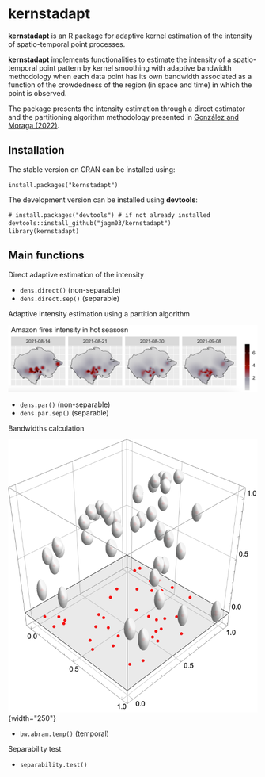 # kernstadapt

**kernstadapt** is an R package for adaptive kernel estimation of the intensity of spatio-temporal point processes.

**kernstadapt** implements functionalities to estimate the intensity of a spatio-temporal point pattern by kernel smoothing with adaptive bandwidth methodology when each data point has its own bandwidth associated as a function of the crowdedness of the region (in space and time) in which the point is observed.

The package presents the intensity estimation through a direct estimator and the partitioning algorithm methodology presented in [González and Moraga (2022)](https://arxiv.org/pdf/2208.12026.pdf).

## Installation

The stable version on CRAN can be installed using:

```{r, eval=FALSE}
install.packages("kernstadapt")
```

The development version can be installed using **devtools**:

```{r, eval=FALSE}
# install.packages("devtools") # if not already installed
devtools::install_github("jagm03/kernstadapt")
library(kernstadapt)
```

## Main functions

Direct adaptive estimation of the intensity

-   `dens.direct()` (non-separable)
-   `dens.direct.sep()` (separable)

Adaptive intensity estimation using a partition algorithm

![](RepoStuff/amazon1.png)

-   `dens.par()` (non-separable)
-   `dens.par.sep()` (separable)

Bandwidths calculation

![Variable bandwidth in a spatio-temporal point pattern](RepoStuff/variableband1.png){width="250"}

-   `bw.abram.temp()` (temporal)

Separability test

-   `separability.test()`
